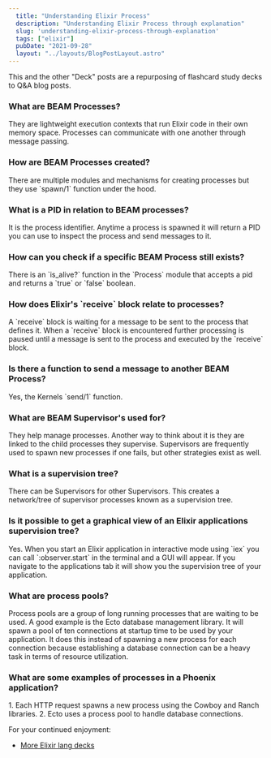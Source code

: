 ```yaml
---
  title: "Understanding Elixir Process"
  description: "Understanding Elixir Process through explanation"
  slug: 'understanding-elixir-process-through-explanation'
  tags: ["elixir"]
  pubDate: "2021-09-28"
  layout: "../layouts/BlogPostLayout.astro"
---
```


This and the other "Deck" posts are a repurposing of flashcard study decks to Q&A blog posts. 

<h3>What are BEAM Processes?</h3>
They are lightweight execution contexts that run Elixir code in their own memory space. Processes can communicate with one another through message passing.


<h3>How are BEAM Processes created?</h3>
There are multiple modules and mechanisms for creating processes but they use `spawn/1` function under the hood.


<h3>What is a PID in relation to BEAM processes?</h3>
It is the process identifier. Anytime a process is spawned it will return a PID you can use to inspect the process and send messages to it.


<h3>How can you check if a specific BEAM Process still exists?</h3>
There is an `is_alive?` function in the `Process` module that accepts a pid and returns a `true` or `false` boolean.


<h3>How does Elixir's `receive` block relate to processes?</h3>
A `receive` block is waiting for a message to be sent to the process that defines it. When a `receive` block is encountered further processing is paused until a message is sent to the process and executed by the `receive` block.


<h3>Is there a function to send a message to another BEAM Process?</h3>
Yes, the Kernels `send/1` function.


<h3>What are BEAM Supervisor's used for?</h3>
They help manage processes. Another way to think about it is they are linked to the child processes they supervise. Supervisors are frequently used to spawn new processes if one fails, but other strategies exist as well.


<h3>What is a supervision tree?</h3>
There can be Supervisors for other Supervisors. This creates a network/tree of supervisor processes known as a supervision tree.


<h3>Is it possible to get a graphical view of an Elixir applications supervision tree?</h3>
Yes. When you start an Elixir application in interactive mode using `iex` you can call `:observer.start` in the terminal and a GUI will appear. If you navigate to the applications tab it will show you the supervision tree of your application.


<h3>What are process pools?</h3>
Process pools are a group of long running processes that are waiting to be used. A good example is the Ecto database management library. It will spawn a pool of ten connections at startup time to be used by your application. It does this instead of spawning a new process for each connection because establishing a database connection can be a heavy task in terms of resource utilization.


<h3>What are some examples of processes in a Phoenix application?</h3>
1. Each HTTP request spawns a new process using the Cowboy and Ranch libraries. 
2. Ecto uses a process pool to handle database connections.

For your continued enjoyment:
- [More Elixir lang decks](https://tinytechtuts.com/tags/elixir-deck)
